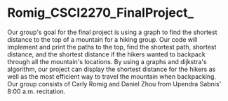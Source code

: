 # Romig_CSCI2270_FinalProject_

Our group's goal for the final project is using a graph to find the shortest distance to the top of a mountain for a hiking group. Our code will implement and print the paths to the top, find the shortest path, shortest distance, and the shortest distance if the hikers wanted to backpack through all the mountain's locations. By using a graphs and dijkstra's algorithm, our project can display the shortest distance for the hikers as well as the most efficient way to travel the mountain when backpacking. Our group consists of Carly Romig and Daniel Zhou from Upendra Sabnis' 8:00 a.m. recitation.
